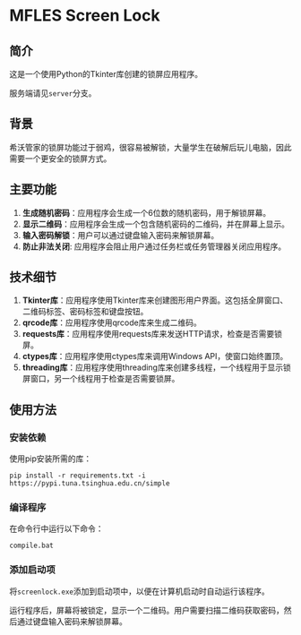 # MFLES Screen Lock

## 简介
这是一个使用Python的Tkinter库创建的锁屏应用程序。

服务端请见`server`分支。

## 背景
希沃管家的锁屏功能过于弱鸡，很容易被解锁，大量学生在破解后玩儿电脑，因此需要一个更安全的锁屏方式。

## 主要功能

1. **生成随机密码**：应用程序会生成一个6位数的随机密码，用于解锁屏幕。
2. **显示二维码**：应用程序会生成一个包含随机密码的二维码，并在屏幕上显示。
3. **输入密码解锁**：用户可以通过键盘输入密码来解锁屏幕。
4. **防止非法关闭**: 应用程序会阻止用户通过任务栏或任务管理器关闭应用程序。

## 技术细节

1. **Tkinter库**：应用程序使用Tkinter库来创建图形用户界面。这包括全屏窗口、二维码标签、密码标签和键盘按钮。
2. **qrcode库**：应用程序使用qrcode库来生成二维码。
3. **requests库**：应用程序使用requests库来发送HTTP请求，检查是否需要锁屏。
4. **ctypes库**：应用程序使用ctypes库来调用Windows API，使窗口始终置顶。
5. **threading库**：应用程序使用threading库来创建多线程，一个线程用于显示锁屏窗口，另一个线程用于检查是否需要锁屏。

## 使用方法

### 安装依赖
使用pip安装所需的库：

```
pip install -r requirements.txt -i https://pypi.tuna.tsinghua.edu.cn/simple
```
### 编译程序
在命令行中运行以下命令：

```
compile.bat
```

### 添加启动项
将`screenlock.exe`添加到启动项中，以便在计算机启动时自动运行该程序。

运行程序后，屏幕将被锁定，显示一个二维码。用户需要扫描二维码获取密码，然后通过键盘输入密码来解锁屏幕。